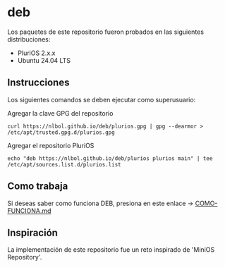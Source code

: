 # deb

Los paquetes de este repositorio fueron probados en las siguientes distribuciones: 

- PluriOS 2.x.x
- Ubuntu 24.04 LTS

## Instrucciones

Los siguientes comandos se deben ejecutar como superusuario:  

Agregar la clave GPG del repositorio  

    curl https://nlbol.github.io/deb/plurios.gpg | gpg --dearmor > /etc/apt/trusted.gpg.d/plurios.gpg

Agregar el repositorio PluriOS  

    echo "deb https://nlbol.github.io/deb/plurios plurios main" | tee /etc/apt/sources.list.d/plurios.list

## Como trabaja

Si deseas saber como funciona DEB, presiona en este enlace -> [COMO-FUNCIONA.md](COMO-FUNCIONA.md)   

## Inspiración

La implementación de este repositorio fue un reto inspirado de 'MiniOS Repository'.  
